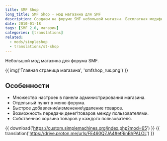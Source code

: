 ```yaml
---
title: SMF Shop
long_title: SMF Shop - мод магазина для SMF
description: Создаем на форуме SMF небольшой магазин. Бесплатная модификация.
date: 2010-01-18
tags: [SMF 2.0, магазин]
categories: [translations]
related:
  - mods/simpleshop
  - translations/st-shop
---
```


Небольшой мод магазина для форума SMF.

<!-- more -->

{{ img('Главная страница магазина', 'smfshop_rus.png') }}

## Особенности

- Множество настроек в панели администрирования магазина.
- Отдельный пункт в меню форума.
- Быстрое добавление\изменение\удаление товаров.
- Возможность передачи денег\товаров между пользователями.
- Собственная корзина товаров у каждого пользователя.

{{ download('https://custom.simplemachines.org/index.php?mod=65') }}
{{ translation('https://drive.proton.me/urls/FE460Q7JA4#etRinBhPALOL') }}